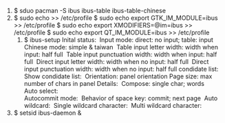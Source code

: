 1. $ sduo pacman -S ibus ibus-table ibus-table-chinese
2. $ sudo echo >> /etc/profile
   $ sudo echo export GTK_IM_MODULE=ibus >> /etc/profile
   $ sudo echo export XMODIFIERS=@im=ibus >> /etc/profile
   $ sudo echo export QT_IM_MODULE=ibus >> /etc/profile
   1. $ ibus-setup
      Inital status:
      ​    Input mode:                     direct: no input; table: input
      ​    Chinese mode:                   simple & taiwan
      ​    Table input letter width:       width when input: half full
      ​    Table input punctuation width:  width when input: half full
      ​    Direct input letter width:      width when no input: half full
      ​    Direct input punctuation width: width when no input: half full
      condidate list:
      ​    Show condidate list:
      ​    Orientation:                     panel orientation
      ​    Page size:	                     max number of chars in panel 
      Details:
      ​    Compose:                         single char; words
      ​    Auto select:                  
      ​    Autocommit mode:
      ​    Behavior of space key:            commit; next page
      ​    Auto wildcard:
      ​    Single wildcard character:
      ​    Multi wildcard character:
3. $ setsid ibus-daemon &